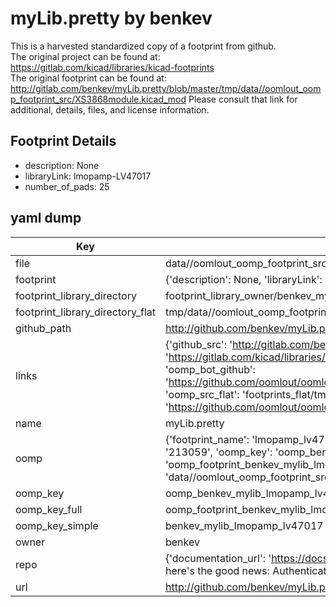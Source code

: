 # myLib.pretty by benkev  
This is a harvested standardized copy of a footprint from github.  
The original project can be found at:  
https://gitlab.com/kicad/libraries/kicad-footprints  
The original footprint can be found at:
http://gitlab.com/benkev/myLib.pretty/blob/master/tmp/data//oomlout_oomp_footprint_src/XS3868module.kicad_mod
Please consult that link for additional, details, files, and license information.  
## Footprint Details
* description: None  
* libraryLink: lmopamp-LV47017  
* number_of_pads: 25  
## yaml dump  
| Key | Value |  
| --- | --- |  
| file | data//oomlout_oomp_footprint_src/myLib.pretty/lmopamp-LV47017.kicad_mod |  
| footprint | {'description': None, 'libraryLink': 'lmopamp-LV47017', 'number_of_pads': 25} |  
| footprint_library_directory | footprint_library_owner/benkev_myLib.pretty |  
| footprint_library_directory_flat | tmp/data//oomlout_oomp_footprint_src/footprints_flat/benkev_mylib_lmopamp_lv47017/working |  
| github_path | http://github.com/benkev/myLib.pretty/blob/master/tmp/data//oomlout_oomp_footprint_src/lmopamp-LV47017.kicad_mod |  
| links | {'github_src': 'http://gitlab.com/benkev/myLib.pretty/blob/master/tmp/data//oomlout_oomp_footprint_src/XS3868module.kicad_mod', 'github_src_repo': 'https://gitlab.com/kicad/libraries/kicad-footprints', 'oomp_bot': 'tmp/data//oomlout_oomp_footprint_src/footprints/benkev_mylib_lmopamp_lv47017/working', 'oomp_bot_github': 'https://github.com/oomlout/oomlout_oomp_footprint_bot/tree/main/tmp/data//oomlout_oomp_footprint_src/footprints/benkev_mylib_lmopamp_lv47017/working', 'oomp_src_flat': 'footprints_flat/tmp/data//oomlout_oomp_footprint_src/footprints_flat/benkev_mylib_lmopamp_lv47017/working', 'oomp_src_flat_github': 'https://github.com/oomlout/oomlout_oomp_footprint_src/tree/main/tmp/data//oomlout_oomp_footprint_src/footprints_flat/benkev_mylib_lmopamp_lv47017/working'} |  
| name | myLib.pretty |  
| oomp | {'footprint_name': 'lmopamp_lv47017', 'library_name': 'mylib', 'md5': '213059f2df8357ad84dcf4f261375857', 'md5_10': '213059f2df', 'md5_5': '21305', 'md5_6': '213059', 'oomp_key': 'oomp_benkev_mylib_lmopamp_lv47017', 'oomp_key_extra': 'oomp_footprint_benkev_mylib_lmopamp_lv47017', 'oomp_key_full': 'oomp_footprint_benkev_mylib_lmopamp_lv47017_213059', 'oomp_key_simple': 'benkev_mylib_lmopamp_lv47017', 'original_filename': 'data//oomlout_oomp_footprint_src/myLib.pretty/lmopamp-LV47017.kicad_mod', 'owner_name': 'benkev'} |  
| oomp_key | oomp_benkev_mylib_lmopamp_lv47017 |  
| oomp_key_full | oomp_footprint_benkev_mylib_lmopamp_lv47017 |  
| oomp_key_simple | benkev_mylib_lmopamp_lv47017 |  
| owner | benkev |  
| repo | {'documentation_url': 'https://docs.github.com/rest/overview/resources-in-the-rest-api#rate-limiting', 'message': "API rate limit exceeded for 84.66.142.224. (But here's the good news: Authenticated requests get a higher rate limit. Check out the documentation for more details.)"} |  
| url | http://github.com/benkev/myLib.pretty |  

